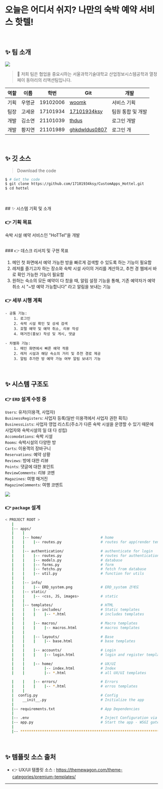 # 오늘은 어디서 쉬지? 나만의 숙박 예약 서비스 핫텔!

<br />

## ✨ 팀 소개

<img src="https://user-images.githubusercontent.com/88478829/186391655-470d1ac5-a34a-4dfa-b7ae-0d5754631c91.png" width="width 50%" height="height 50%"> </image>
<br/>
> 🚀 저희 팀은 협업을 중요시하는 서울과학기술대학교 산업정보시스템공학과 열정페이 동아리의 리액션팀입니다.

역할|이름|학번|Git|개발|
---|---|---|---|---|
기획|우명균|19102006|[woomk](https://github.com/woomk)|서비스 기획
팀장|고세윤|17101934|[17101934ksy](https://github.com/17101934ksy)|팀원 통합 및 개발
개발|김소연|21101039|[thdus](https://github.com/thdus)|로그인 개발
개발|황지연|21101989|[ghkdwldus0807](https://github.com/ghkdwldus0807)|로그인 개
<br/>


## ✨ 깃 소스 

> Download the code 

```bash
$ # Get the code
$ git clone https://github.com/17101934ksy/CustomApps_Hottel.git
$ cd hottel
```
<br />
<br />
## ✨ 시스템 기획 및 소개

### 👉 기획 목표

숙박 시설 예약 서비스인 "HoTTel"을 개발

<br />
### 👉 데스크 리서치 및 구현 목표

1. 메인 첫 화면에서 예약 가능한 방을 빠르게 검색할 수 있도록 하는 기능이 필요함
2. 레저를 즐기고자 하는 장소와 숙박 시설 사이의 거리를 계산하고, 추천 경 웹에서 바로 확인 가능한 기능이 필요함
3. 원하는 숙소의 모든 예약이 다 찼을 때, 알림 설정 기능을 통해, 기존 예약자가 예약 취소 시 "~방 예약 가능합니다" 라고 알림을 보내는 기능

  
### 👉 세부 시행 계획

	- 공통 기능:
		1. 로그인
		2. 숙박 시설 확인 및 상세 검색
		3. 호텔 예약 및 예약 취소, 리뷰 작성
		4. 매거진(홍보) 작성 및 게시, 댓글
	
	- 차별화 기능:
		1. 메인 화면에서 빠른 예약 적용
		2. 레저 시설과 해당 숙소의 거리 및 추천 경로 제공
		3. 알림 추가한 방 예약 가능 여부 알림 보내기 기능
		

<br />

## ✨ 시스템 구조도

### 👉 `ERD` 설계 수정 중 

`Users`: 유저(이용객, 사업자)<br />
`BusinessRegisters`: 사업자 등록(일반 이용객에서 사업자 권한 획득)<br />
`BusinessLists`: 사업자 영업 리스트(주소가 다른 숙박 시설을 운영할 수 있기 때문에 사업자와 숙박시설의 일 대 다 성립)<br />
`Accomodations`: 숙박 시설<br />
`Rooms`: 숙박시설의 다양한 방<br />
`Carts`: 이용객의 장바구니<br />
`Reservations`: 예약 상황<br />
`Reviews`: 방에 대한 리뷰<br />
`Points`: 댓글에 대한 포인트<br />
`ReviewComments`: 리뷰 코멘<br />
`Magazines`: 여행 매거진<br />
`MagazineComments`: 여행 코멘트<br />

<img src = "https://user-images.githubusercontent.com/88478829/186169072-e3fb93f0-7d6e-4fe7-8096-e86ee0602267.png" width="width 50%" height="height 50%">

### 👉 `package` 설계 

```bash
< PROJECT ROOT >
   |
   |-- apps/
   |    |
   |    |-- home/                           # home
   |    |    |-- routes.py                  # routes for app(render templates, fetch data etc...)
   |    |
   |    |-- authentication/                 # authenticate for login
   |    |    |-- routes.py                  # routes for authentication 
   |    |    |-- models.py                  # database
   |    |    |-- forms.py                   # form
   |    |    |-- fetchs.py                  # fetch from database
   |    |    |-- util.py                    # function for utils 
   |    |
   |    |-- info/
   |    |    |-- ERD_system.png             # ERD_system 관계도
   |    |-- static/
   |    |    |-- <css, JS, images>          # static
   |    |
   |    |-- templates/                      # HTML
   |    |    |-- includes/                  # Static templates
   |    |    |    |-- *.html                # includes templates
   |    |    
   |    |    |-- macros/                    # Macro templates
   |    |    |    |-- macros.html           # macros templates
   |    |    
   |    |    |-- layouts/                   # Base
   |    |    |    |-- base.html             # base templates
   |    |        
   |    |    |-- accounts/                  # Login
   |    |    |    |-- login.html            # login and register templates
   |    |       
   |    |    |-- home/                      # UX/UI
   |    |         |-- index.html            # Index
   |    |         |-- *.html                # all UX/UI templates
   
   |    |    |-- errors/                    # Errors
   |    |    |    |-- *.html                # erros templates    
   |    |    
   |  config.py                             # Config
   |    __init__.py                         # Initialize the app
   |
   |-- requirements.txt                     # App Dependencies
   |
   |-- .env                                 # Inject Configuration via Environment
   |-- app.py                               # Start the app - WSGI gateway
   |
   |-- ************************************************************************
```

<br />

## ✨ 템플릿 소스 출처

- 👉 UX/UI 템플릿 소스 : https://themewagon.com/theme-categories/premium-templates/

---




